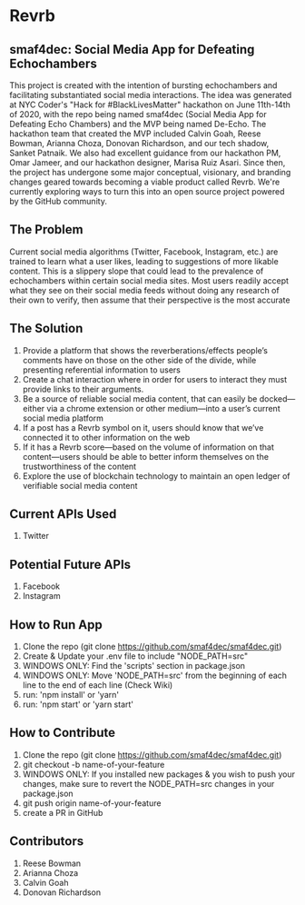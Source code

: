 # Revrb

## smaf4dec: Social Media App for Defeating Echochambers

This project is created with the intention of bursting echochambers and facilitating substantiated social media interactions. The idea was generated at NYC Coder's "Hack for #BlackLivesMatter" hackathon on June 11th-14th of 2020, with the repo being named smaf4dec (Social Media App for Defeating Echo Chambers) and the MVP being named De-Echo. The hackathon team that created the MVP included Calvin Goah, Reese Bowman, Arianna Choza, Donovan Richardson, and our tech shadow, Sanket Patnaik. We also had excellent guidance from our hackathon PM, Omar Jameer, and our hackathon designer, Marisa Ruiz Asari. Since then, the project has undergone some major conceptual, visionary, and branding changes geared towards becoming a viable product called Revrb. We're currently exploring ways to turn this into an open source project powered by the GitHub community.

## The Problem
Current social media algorithms (Twitter, Facebook, Instagram, etc.) are trained to learn what a user likes, leading to suggestions of more likable content. This is a slippery slope that could lead to the prevalence of echochambers within certain social media sites. Most users readily accept what they see on their social media feeds without doing any research of their own to verify, then assume that their perspective is the most accurate

## The Solution
1. Provide a platform that shows the reverberations/effects people’s comments have on those on the other side of the divide, while presenting referential information to users
1. Create a chat interaction where in order for users to interact they must provide links to their arguments.
1. Be a source of reliable social media content, that can easily be docked—either via a chrome extension or other medium—into a user’s current social media platform
1. If a post has a Revrb symbol on it, users should know that we’ve connected it to other information on the web
1. If it has a Revrb score—based on the volume of information on that content—users should be able to better inform themselves on the trustworthiness of the content
1. Explore the use of blockchain technology to maintain an open ledger of verifiable social media content

## Current APIs Used
1. Twitter

## Potential Future APIs
1. Facebook
1. Instagram

## How to Run App
1. Clone the repo (git clone https://github.com/smaf4dec/smaf4dec.git)
1. Create & Update your .env file to include "NODE_PATH=src"
1. WINDOWS ONLY: Find the 'scripts' section in package.json
1. WINDOWS ONLY: Move 'NODE_PATH=src' from the beginning of each line to the end of each line (Check Wiki)
1. run: 'npm install' or 'yarn'
1. run: 'npm start' or 'yarn start'
## How to Contribute
1. Clone the repo (git clone https://github.com/smaf4dec/smaf4dec.git)
1. git checkout -b name-of-your-feature
1. WINDOWS ONLY: If you installed new packages & you wish to push your changes, make sure to revert the NODE_PATH=src changes in your package.json
1. git push origin name-of-your-feature
1. create a PR in GitHub
## Contributors
1. Reese Bowman
1. Arianna Choza
1. Calvin Goah
1. Donovan Richardson
